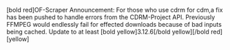 [bold red]OF-Scraper Announcement: For those who use cdrm for cdm,a fix has been pushed to handle errors from the CDRM-Project API. Previously FFMPEG would endlessly fail for effected downloads because of bad inputs being cached. Update to at least [bold yellow]3.12.6[/bold yellow][/bold red] [yellow]
